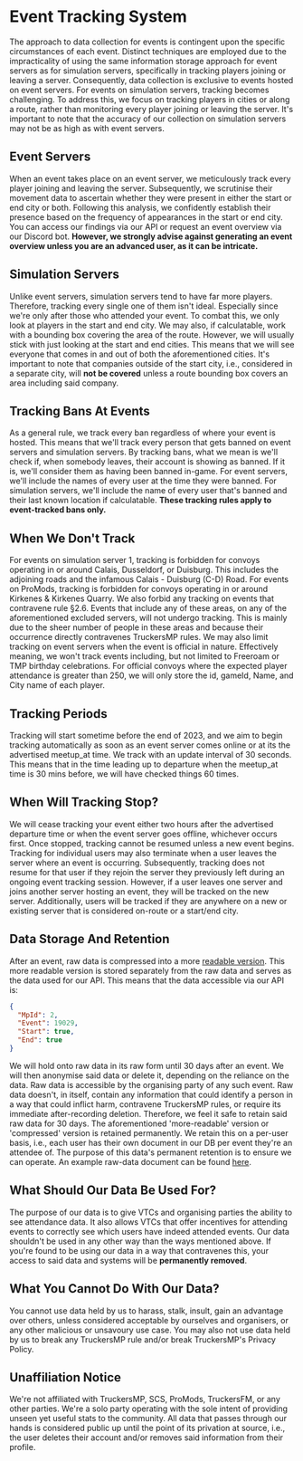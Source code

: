 # Event Tracking System

The approach to data collection for events is contingent upon the specific circumstances of each event. Distinct techniques are employed due to the impracticality of using the same information storage approach for event servers as for simulation servers, specifically in tracking players joining or leaving a server. Consequently, data collection is exclusive to events hosted on event servers. For events on simulation servers, tracking becomes challenging. To address this, we focus on tracking players in cities or along a route, rather than monitoring every player joining or leaving the server. It's important to note that the accuracy of our collection on simulation servers may not be as high as with event servers.

## Event Servers

When an event takes place on an event server, we meticulously track every player joining and leaving the server. Subsequently, we scrutinise their movement data to ascertain whether they were present in either the start or end city or both. Following this analysis, we confidently establish their presence based on the frequency of appearances in the start or end city. You can access our findings via our API or request an event overview via our Discord bot. **However, we strongly advise against generating an event overview unless you are an advanced user, as it can be intricate.**

## Simulation Servers

Unlike event servers, simulation servers tend to have far more players. Therefore, tracking every single one of them isn't ideal. Especially since we're only after those who attended your event. To combat this, we only look at players in the start and end city. We may also, if calculatable, work with a bounding box covering the area of the route. However, we will usually stick with just looking at the start and end cities. This means that we will see everyone that comes in and out of both the aforementioned cities. It's important to note that companies outside of the start city, i.e., considered in a separate city, will **not be covered** unless a route bounding box covers an area including said company.

## Tracking Bans At Events

As a general rule, we track every ban regardless of where your event is hosted. This means that we'll track every person that gets banned on event servers and simulation servers. By tracking bans, what we mean is we'll check if, when somebody leaves, their account is showing as banned. If it is, we'll consider them as having been banned in-game. For event servers, we'll include the names of every user at the time they were banned. For simulation servers, we'll include the name of every user that's banned and their last known location if calculatable. **These tracking rules apply to event-tracked bans only.**

## When We Don't Track

For events on simulation server 1, tracking is forbidden for convoys operating in or around Calais, Dusseldorf, or Duisburg. This includes the adjoining roads and the infamous Calais - Duisburg (C-D) Road. For events on ProMods, tracking is forbidden for convoys operating in or around Kirkenes & Kirkenes Quarry. We also forbid any tracking on events that contravene rule §2.6. Events that include any of these areas, on any of the aforementioned excluded servers, will not undergo tracking. This is mainly due to the sheer number of people in these areas and because their occurrence directly contravenes TruckersMP rules. We may also limit tracking on event servers when the event is official in nature. Effectively meaning, we won't track events including, but not limited to Freeroam or TMP birthday celebrations. For official convoys where the expected player attendance is greater than 250, we will only store the id, gameId, Name, and City name of each player.

## Tracking Periods

Tracking will start sometime before the end of 2023, and we aim to begin tracking automatically as soon as an event server comes online or at its the advertised meetup_at time. We track with an update interval of 30 seconds. This means that in the time leading up to departure when the meetup_at time is 30 mins before, we will have checked things 60 times.

## When Will Tracking Stop?

We will cease tracking your event either two hours after the advertised departure time or when the event server goes offline, whichever occurs first. Once stopped, tracking cannot be resumed unless a new event begins. Tracking for individual users may also terminate when a user leaves the server where an event is occurring. Subsequently, tracking does not resume for that user if they rejoin the server they previously left during an ongoing event tracking session. However, if a user leaves one server and joins another server hosting an event, they will be tracked on the new server. Additionally, users will be tracked if they are anywhere on a new or existing server that is considered on-route or a start/end city.

## Data Storage And Retention

After an event, raw data is compressed into a more [readable version](https://github.com/TruckersMP-Tracker/events-tracking/blob/main/json/examples/event_test/compressed_test_doc.json). This more readable version is stored separately from the raw data and serves as the data used for our API. This means that the data accessible via our API is:

```json
{
  "MpId": 2,
  "Event": 19029,
  "Start": true,
  "End": true
}
```

We will hold onto raw data in its raw form until 30 days after an event. We will then anonymise said data or delete it, depending on the reliance on the data. Raw data is accessible by the organising party of any such event. Raw data doesn't, in itself, contain any information that could identify a person in a way that could inflict harm, contravene TruckersMP rules, or require its immediate after-recording deletion. Therefore, we feel it safe to retain said raw data for 30 days. The aforementioned 'more-readable' version or 'compressed' version is retained permanently. We retain this on a per-user basis, i.e., each user has their own document in our DB per event they're an attendee of. The purpose of this data's permanent retention is to ensure we can operate. An example raw-data document can be found [here](https://github.com/TruckersMP-Tracker/events-tracking/blob/main/json/examples/event_test/raw_test_doc.json).

## What Should Our Data Be Used For?

The purpose of our data is to give VTCs and organising parties the ability to see attendance data. It also allows VTCs that offer incentives for attending events to correctly see which users have indeed attended events. Our data shouldn't be used in any other way than the ways mentioned above. If you're found to be using our data in a way that contravenes this, your access to said data and systems will be **permanently removed**.

## What You Cannot Do With Our Data?

You cannot use data held by us to harass, stalk, insult, gain an advantage over others, unless considered acceptable by ourselves and organisers, or any other malicious or unsavoury use case. You may also not use data held by us to break any TruckersMP rule and/or break TruckersMP's Privacy Policy.

## Unaffiliation Notice

We're not affiliated with TruckersMP, SCS, ProMods, TruckersFM, or any other parties. We're a solo party operating with the sole intent of providing unseen yet useful stats to the community. All data that passes through our hands is considered public up until the point of its privation at source, i.e., the user deletes their account and/or removes said information from their profile.
